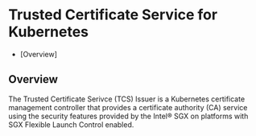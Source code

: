 # Trusted Certificate Service for Kubernetes
<!-- Table of contents is auto generated using 
[Auto Markdown TOC](https://marketplace.visualstudio.com/items?itemName=huntertran.auto-markdown-toc) extension -->
<!-- TOC depthfrom:2 -->

- [Overview]

<!-- /TOC -->

## Overview

<!-- TODO: Review and rephrase this section -->
The Trusted Certificate Serivce (TCS) Issuer is a Kubernetes certificate management 
controller that provides a certificate authority (CA) service using the security
features provided by the Intel® SGX on platforms with SGX Flexible Launch Control enabled.

